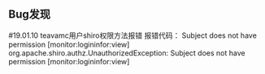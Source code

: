 ## Bug发现

#19.01.10
teavamc用户shiro权限方法报错
报错代码：
Subject does not have permission [monitor:logininfor:view]
org.apache.shiro.authz.UnauthorizedException: Subject does not have permission [monitor:logininfor:view]
